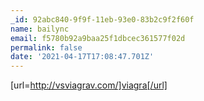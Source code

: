 ```yaml
---
_id: 92abc840-9f9f-11eb-93e0-83b2c9f2f60f
name: bailync
email: f5780b92a9baa25f1dbcec361577f02d
permalink: false
date: '2021-04-17T17:08:47.701Z'
---
```

[url=http://vsviagrav.com/]viagra[/url]
